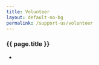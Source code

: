 ```yaml
---
title: Volunteer
layout: default-no-bg
permalink: /support-us/volunteer
---
```


<h3 class="no-bg">{{ page.title }}</h3>

-
